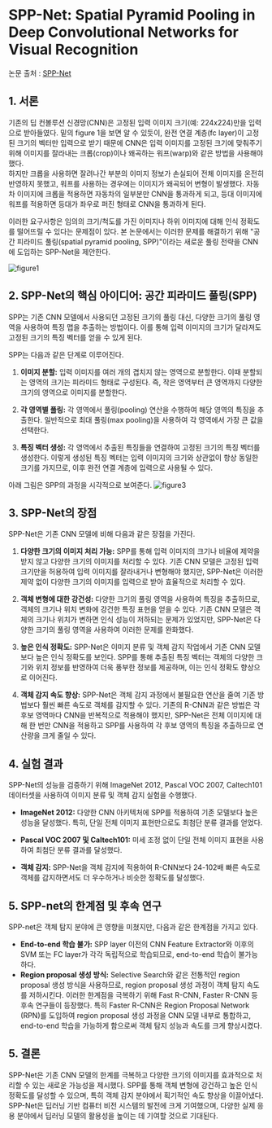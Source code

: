 # SPP-Net: Spatial Pyramid Pooling in Deep Convolutional Networks for Visual Recognition

논문 출처 : [SPP-Net]()

## 1. 서론
기존의 딥 컨볼루션 신경망(CNN)은 고정된 입력 이미지 크기(예: 224x224)만을 입력으로 받아들였다. 밑의 figure 1을 보면 알 수 있듯이, 완전 연결 계층(fc layer)이 고정된 크기의 벡터만 입력으로 받기 때문에 CNN은 입력 이미지를 고정된 크기에 맞춰주기 위해 이미지를 잘라내는 크롭(crop)이나 왜곡하는 워프(warp)와 같은 방법을 사용해야 했다. \
하지만 크롭을 사용하면 잘려나간 부분의 이미지 정보가 손실되어 전체 이미지를 온전히 반영하지 못했고, 워프를 사용하는 경우에는 이미지가 왜곡되어 변형이 발생했다. 자동차 이미지에 크롭을 적용하면 자동차의 일부분만 CNN을 통과하게 되고, 등대 이미지에 워프를 적용하면 등대가 좌우로 퍼진 형태로 CNN을 통과하게 된다.

이러한 요구사항은 임의의 크기/척도를 가진 이미지나 하위 이미지에 대해 인식 정확도를 떨어뜨릴 수 있다는 문제점이 있다. 본 논문에서는 이러한 문제를 해결하기 위해 "공간 피라미드 풀링(spatial pyramid pooling, SPP)"이라는 새로운 풀링 전략을 CNN에 도입하는 SPP-Net을 제안한다.

![figure1]()


## 2. SPP-Net의 핵심 아이디어: 공간 피라미드 풀링(SPP)

SPP는 기존 CNN 모델에서 사용되던 고정된 크기의 풀링 대신, 다양한 크기의 풀링 영역을 사용하여 특징 맵을 추출하는 방법이다. 이를 통해 입력 이미지의 크기가 달라져도 고정된 크기의 특징 벡터를 얻을 수 있게 된다. 

SPP는 다음과 같은 단계로 이루어진다.

1.  **이미지 분할:** 입력 이미지를 여러 개의 겹치지 않는 영역으로 분할한다. 이때 분할되는 영역의 크기는 피라미드 형태로 구성된다. 즉, 작은 영역부터 큰 영역까지 다양한 크기의 영역으로 이미지를 분할한다.
   
2.  **각 영역별 풀링:** 각 영역에서 풀링(pooling) 연산을 수행하여 해당 영역의 특징을 추출한다. 일반적으로 최대 풀링(max pooling)을 사용하여 각 영역에서 가장 큰 값을 선택한다.
   
3.  **특징 벡터 생성:** 각 영역에서 추출된 특징들을 연결하여 고정된 크기의 특징 벡터를 생성한다. 이렇게 생성된 특징 벡터는 입력 이미지의 크기와 상관없이 항상 동일한 크기를 가지므로, 이후 완전 연결 계층에 입력으로 사용될 수 있다.


아래 그림은 SPP의 과정을 시각적으로 보여준다.
![figure3]()

## 3. SPP-Net의 장점

SPP-Net은 기존 CNN 모델에 비해 다음과 같은 장점을 가진다.

1.  **다양한 크기의 이미지 처리 가능:** SPP를 통해 입력 이미지의 크기나 비율에 제약을 받지 않고 다양한 크기의 이미지를 처리할 수 있다. 기존 CNN 모델은 고정된 입력 크기만을 허용하여 입력 이미지를 잘라내거나 변형해야 했지만, SPP-Net은 이러한 제약 없이 다양한 크기의 이미지를 입력으로 받아 효율적으로 처리할 수 있다.
   
2.  **객체 변형에 대한 강건성:** 다양한 크기의 풀링 영역을 사용하여 특징을 추출하므로, 객체의 크기나 위치 변화에 강건한 특징 표현을 얻을 수 있다. 기존 CNN 모델은 객체의 크기나 위치가 변하면 인식 성능이 저하되는 문제가 있었지만, SPP-Net은 다양한 크기의 풀링 영역을 사용하여 이러한 문제를 완화했다.
   
3.  **높은 인식 정확도:** SPP-Net은 이미지 분류 및 객체 감지 작업에서 기존 CNN 모델보다 높은 인식 정확도를 보인다. SPP를 통해 추출된 특징 벡터는 객체의 다양한 크기와 위치 정보를 반영하여 더욱 풍부한 정보를 제공하며, 이는 인식 정확도 향상으로 이어진다.
   
4.  **객체 감지 속도 향상:** SPP-Net은 객체 감지 과정에서 불필요한 연산을 줄여 기존 방법보다 훨씬 빠른 속도로 객체를 감지할 수 있다. 기존의 R-CNN과 같은 방법은 각 후보 영역마다 CNN을 반복적으로 적용해야 했지만, SPP-Net은 전체 이미지에 대해 한 번만 CNN을 적용하고 SPP를 사용하여 각 후보 영역의 특징을 추출하므로 연산량을 크게 줄일 수 있다.
   

## 4. 실험 결과

SPP-Net의 성능을 검증하기 위해 ImageNet 2012, Pascal VOC 2007, Caltech101 데이터셋을 사용하여 이미지 분류 및 객체 감지 실험을 수행했다.

*   **ImageNet 2012:** 다양한 CNN 아키텍처에 SPP를 적용하여 기존 모델보다 높은 성능을 달성했다. 특히, 단일 전체 이미지 표현만으로도 최첨단 분류 결과를 얻었다.
   
*   **Pascal VOC 2007 및 Caltech101:** 미세 조정 없이 단일 전체 이미지 표현을 사용하여 최첨단 분류 결과를 달성했다.
   
*   **객체 감지:** SPP-Net을 객체 감지에 적용하여 R-CNN보다 24-102배 빠른 속도로 객체를 감지하면서도 더 우수하거나 비슷한 정확도를 달성했다.
   

## 5. SPP-net의 한계점 및 후속 연구

SPP-net은 객체 탐지 분야에 큰 영향을 미쳤지만, 다음과 같은 한계점을 가지고 있다.

*   **End-to-end 학습 불가:** SPP layer 이전의 CNN Feature Extractor와 이후의 SVM 또는 FC layer가 각각 독립적으로 학습되므로, end-to-end 학습이 불가능하다.
*   **Region proposal 생성 방식:** Selective Search와 같은 전통적인 region proposal 생성 방식을 사용하므로, region proposal 생성 과정이 객체 탐지 속도를 저하시킨다.
이러한 한계점을 극복하기 위해 Fast R-CNN, Faster R-CNN 등 후속 연구들이 등장했다. 특히 Faster R-CNN은 Region Proposal Network (RPN)를 도입하여 region proposal 생성 과정을 CNN 모델 내부로 통합하고, end-to-end 학습을 가능하게 함으로써 객체 탐지 성능과 속도를 크게 향상시켰다.

## 5. 결론

SPP-Net은 기존 CNN 모델의 한계를 극복하고 다양한 크기의 이미지를 효과적으로 처리할 수 있는 새로운 가능성을 제시했다. SPP를 통해 객체 변형에 강건하고 높은 인식 정확도를 달성할 수 있으며, 특히 객체 감지 분야에서 획기적인 속도 향상을 이끌어냈다. SPP-Net은 딥러닝 기반 컴퓨터 비전 시스템의 발전에 크게 기여했으며, 다양한 실제 응용 분야에서 딥러닝 모델의 활용성을 높이는 데 기여할 것으로 기대된다.
